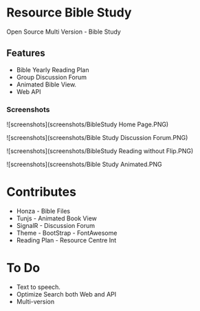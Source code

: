 # Resource Bible Study
Open Source Multi Version - Bible Study

## Features
* Bible Yearly Reading Plan
* Group Discussion Forum
* Animated Bible View.
* Web API

### Screenshots

![screenshots](screenshots/BibleStudy Home Page.PNG)

![screenshots](screenshots/Bible Study Discussion Forum.PNG)

![screenshots](screenshots/BibleStudy Reading without Flip.PNG)

![screenshots](screenshots/Bible Study Animated.PNG

# Contributes
* Honza -  Bible Files
* Tunjs - Animated Book View
* SignalR - Discussion Forum
* Theme - BootStrap - FontAwesome
* Reading Plan - Resource Centre Int

# To Do
* Text to speech.
* Optimize Search both Web and API
* Multi-version
